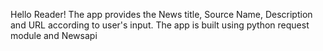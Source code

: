 Hello Reader!
The app provides the News title, Source Name, Description and URL according to user's input.
The app is built using python request module and Newsapi